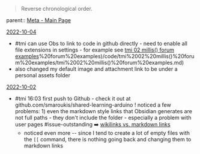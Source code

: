 > Reverse chronological order. 

parent:: [Meta - Main Page](Meta%20-%20Main%20Page.md)

[2022-10-04](2022-10-04)
- #tmi can use Obs to link to code in github directly - need to enable all file extensions in settings - for example see [tmi 02 millis() forum examples]()%20forum%20examples)/code/tmi%2002%20millis()%20forum%20examples/tmi%2002%20millis()%20forum%20examples.md)
- also changed my default image and attachment link to be under a personal assets folder

[2022-10-02](2022-10-02)
- #tmi 16:03 first push to Github - check it out at github.com/smaroukis/shared-learning-arduino ! noticed a few problems: 1) even the markdown style links that Obsidian generates are not full paths - they don't include the folder - especially a problem with user pages #issue-outstanding ➡️  [wikilinks vs. markdown links](wikilinks%20vs.%20markdown%20links.md)
	- noticed even more -- since I tend to create a lot of empty  files with  the `[[`  command, there is nothing going back and changing them to markdown links 